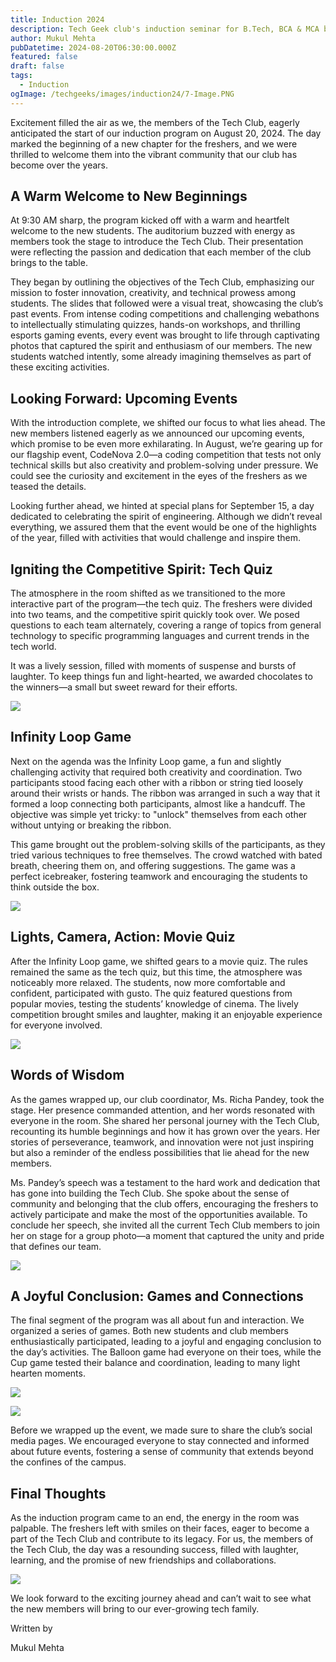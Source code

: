 ```yaml
---
title: Induction 2024
description: Tech Geek club's induction seminar for B.Tech, BCA & MCA batch of 2024 joining.
author: Mukul Mehta
pubDatetime: 2024-08-20T06:30:00.000Z
featured: false
draft: false
tags:
  - Induction
ogImage: /techgeeks/images/induction24/7-Image.PNG
---
```

Excitement filled the air as we, the members of the Tech Club, eagerly anticipated the start of our induction program on August 20, 2024. The day marked the beginning of a new chapter for the freshers, and we were thrilled to welcome them into the vibrant community that our club has become over the years.

## A Warm Welcome to New Beginnings

At 9:30 AM sharp, the program kicked off with a warm and heartfelt welcome to the new students. The auditorium buzzed with energy as members took the stage to introduce the Tech Club. Their presentation were reflecting the passion and dedication that each member of the club brings to the table.

They began by outlining the objectives of the Tech Club, emphasizing our mission to foster innovation, creativity, and technical prowess among students. The slides that followed were a visual treat, showcasing the club’s past events. From intense coding competitions and challenging webathons to intellectually stimulating quizzes, hands-on workshops, and thrilling esports gaming events, every event was brought to life through captivating photos that captured the spirit and enthusiasm of our members. The new students watched intently, some already imagining themselves as part of these exciting activities.

## Looking Forward: Upcoming Events

With the introduction complete, we shifted our focus to what lies ahead. The new members listened eagerly as we announced our upcoming events, which promise to be even more exhilarating. In August, we’re gearing up for our flagship event, CodeNova 2.0—a coding competition that tests not only technical skills but also creativity and problem-solving under pressure. We could see the curiosity and excitement in the eyes of the freshers as we teased the details.

Looking further ahead, we hinted at special plans for September 15, a day dedicated to celebrating the spirit of engineering. Although we didn’t reveal everything, we assured them that the event would be one of the highlights of the year, filled with activities that would challenge and inspire them.

## Igniting the Competitive Spirit: Tech Quiz

The atmosphere in the room shifted as we transitioned to the more interactive part of the program—the tech quiz. The freshers were divided into two teams, and the competitive spirit quickly took over. We posed questions to each team alternately, covering a range of topics from general technology to specific programming languages and current trends in the tech world.

It was a lively session, filled with moments of suspense and bursts of laughter. To keep things fun and light-hearted, we awarded chocolates to the winners—a small but sweet reward for their efforts.

![](/techgeeks/images/induction24/IMG_4692.jpg)

## Infinity Loop Game

Next on the agenda was the Infinity Loop game, a fun and slightly challenging activity that required both creativity and coordination. Two participants stood facing each other with a ribbon or string tied loosely around their wrists or hands. The ribbon was arranged in such a way that it formed a loop connecting both participants, almost like a handcuff. The objective was simple yet tricky: to "unlock" themselves from each other without untying or breaking the ribbon.

This game brought out the problem-solving skills of the participants, as they tried various techniques to free themselves. The crowd watched with bated breath, cheering them on, and offering suggestions. The game was a perfect icebreaker, fostering teamwork and encouraging the students to think outside the box.

![](/techgeeks/images/induction24/5-Image.PNG)

## Lights, Camera, Action: Movie Quiz

After the Infinity Loop game, we shifted gears to a movie quiz. The rules remained the same as the tech quiz, but this time, the atmosphere was noticeably more relaxed. The students, now more comfortable and confident, participated with gusto. The quiz featured questions from popular movies, testing the students’ knowledge of cinema. The lively competition brought smiles and laughter, making it an enjoyable experience for everyone involved.

![](/techgeeks/images/induction24/6-Image.PNG)

## Words of Wisdom

As the games wrapped up, our club coordinator, Ms. Richa Pandey, took the stage. Her presence commanded attention, and her words resonated with everyone in the room. She shared her personal journey with the Tech Club, recounting its humble beginnings and how it has grown over the years. Her stories of perseverance, teamwork, and innovation were not just inspiring but also a reminder of the endless possibilities that lie ahead for the new members.

Ms. Pandey’s speech was a testament to the hard work and dedication that has gone into building the Tech Club. She spoke about the sense of community and belonging that the club offers, encouraging the freshers to actively participate and make the most of the opportunities available. To conclude her speech, she invited all the current Tech Club members to join her on stage for a group photo—a moment that captured the unity and pride that defines our team.

![](/techgeeks/images/induction24/1-Image.PNG)

## A Joyful Conclusion: Games and Connections

The final segment of the program was all about fun and interaction. We organized a series of games. Both new students and club members enthusiastically participated, leading to a joyful and engaging conclusion to the day’s activities. The Balloon game had everyone on their toes, while the Cup game tested their balance and coordination, leading to many light hearten moments.

![](/techgeeks/images/induction24/2-Image.PNG)

![](/techgeeks/images/induction24/IMG_5111.jpg)

Before we wrapped up the event, we made sure to share the club’s social media pages. We encouraged everyone to stay connected and informed about future events, fostering a sense of community that extends beyond the confines of the campus.

## Final Thoughts

As the induction program came to an end, the energy in the room was palpable. The freshers left with smiles on their faces, eager to become a part of the Tech Club and contribute to its legacy. For us, the members of the Tech Club, the day was a resounding success, filled with laughter, learning, and the promise of new friendships and collaborations.

![](/techgeeks/images/induction24/3-Image.PNG)

We look forward to the exciting journey ahead and can’t wait to see what the new members will bring to our ever-growing tech family.

Written by

Mukul Mehta